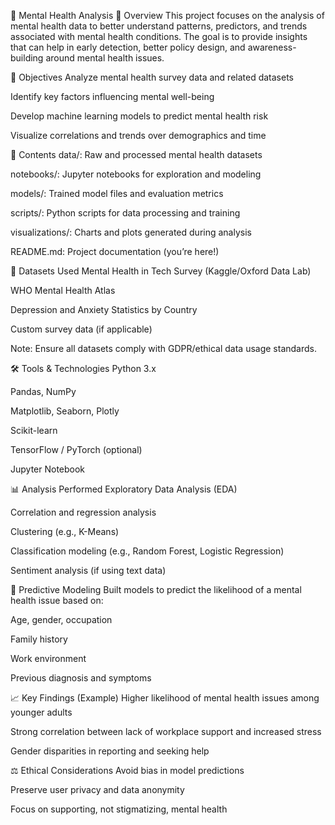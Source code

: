 🧠 Mental Health Analysis
📘 Overview
This project focuses on the analysis of mental health data to better understand patterns, predictors, and trends associated with mental health conditions. The goal is to provide insights that can help in early detection, better policy design, and awareness-building around mental health issues.

🧾 Objectives
Analyze mental health survey data and related datasets

Identify key factors influencing mental well-being

Develop machine learning models to predict mental health risk

Visualize correlations and trends over demographics and time

📂 Contents
data/: Raw and processed mental health datasets

notebooks/: Jupyter notebooks for exploration and modeling

models/: Trained model files and evaluation metrics

scripts/: Python scripts for data processing and training

visualizations/: Charts and plots generated during analysis

README.md: Project documentation (you’re here!)

🧠 Datasets Used
Mental Health in Tech Survey (Kaggle/Oxford Data Lab)

WHO Mental Health Atlas

Depression and Anxiety Statistics by Country

Custom survey data (if applicable)

Note: Ensure all datasets comply with GDPR/ethical data usage standards.

🛠️ Tools & Technologies
Python 3.x

Pandas, NumPy

Matplotlib, Seaborn, Plotly

Scikit-learn

TensorFlow / PyTorch (optional)

Jupyter Notebook

📊 Analysis Performed
Exploratory Data Analysis (EDA)

Correlation and regression analysis

Clustering (e.g., K-Means)

Classification modeling (e.g., Random Forest, Logistic Regression)

Sentiment analysis (if using text data)

🤖 Predictive Modeling
Built models to predict the likelihood of a mental health issue based on:

Age, gender, occupation

Family history

Work environment

Previous diagnosis and symptoms

📈 Key Findings (Example)
Higher likelihood of mental health issues among younger adults

Strong correlation between lack of workplace support and increased stress

Gender disparities in reporting and seeking help

⚖️ Ethical Considerations
Avoid bias in model predictions

Preserve user privacy and data anonymity

Focus on supporting, not stigmatizing, mental health

